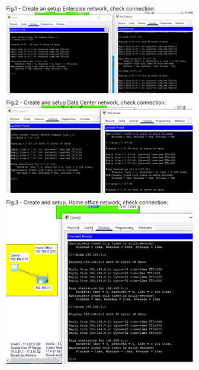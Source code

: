 Fig.1 - Create an setup Enterpise network, check connection:
<img src="images/3.1.3.jpg">

Fig.2 - Create and setup Data Center network, check connection:
<img src="images/3.1.5.jpg">

Fig.3 - Create and setup, Home office network, check connection:
<img src="images/3.1.8.jpg">
